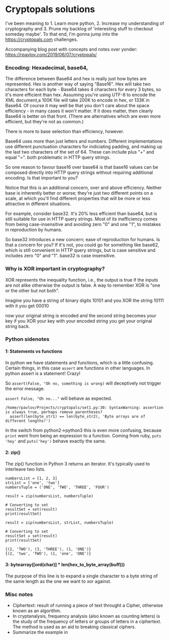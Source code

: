 # Cryptopals solutions

I've been meaning to 1. Learn more python, 2. Increase my understanding of cryptography and 3. Prune my backlog of 'interesting stuff to checkout someday maybe'. To that end, I'm gonna jump into the https://cryptopals.com challenges.

Accompanying blog post with concepts and notes over yonder: https://rpavlov.com/2019/06/07/cryptopals/

### Encoding: Hexadecimal, base64,

The difference between Base64 and hex is really just how bytes are represented. Hex is another way of saying "Base16". Hex will take two characters for each byte - Base64 takes 4 characters for every 3 bytes, so it's more efficient than hex. Assuming you're using UTF-8 to encode the XML document,a 100K file will take 200K to encode in hex, or 133K in Base64. Of course it may well be that you don't care about the space efficiency - in many cases it won't matter. If it does matter, then clearly Base64 is better on that front. (There are alternatives which are even more efficient, but they're not as common.)

There is more to base selection than efficiency, however.

Base64 uses more than just letters and numbers. Different implementations use different punctuation characters for indiciating padding, and making up the last two characters of the set of 64. These can include plus "+" and equal "=". both problematic in HTTP query strings.

So one reason to favour base16 over base64 is that base16 values can be composed directly into HTTP query strings without requiring additional encoding. Is that important to you?

Notice that this is an additional concern, over and above efficiency. Neither base is inherently better or worse; they're just two different points on a scale, at which you'll find different properties that will be more or less attractive in different situations.

For example, consider base32. It's 20% less efficient than base64, but is still suitable for use in HTTP query strings. Most of its inefficiency comes from being case-insensitive and avoiding zero "0" and one "1", to mistakes in reproduction by humans.

So base32 introduces a new concern; ease of reproduction for humans. Is that a concern for you? If it's not, you could go for something like base62, which is still convenient in HTTP query strings, but is case sensitive and includes zero "0" and "1". base32 is case insensitive.

### Why is XOR important in cryptography?
XOR represents the inequality function, i.e., the output is true if the inputs are not alike otherwise the output is false. A way to remember XOR is "one or the other but not both".

Imagine you have a string of binary digits 10101 and you XOR the string 10111 with it you get 00010

now your original string is encoded and the second string becomes your key if you XOR your key with your encoded string you get your original string back.

### Python sidenotes

#### 1: Statements vs functions

In python we have statements and functions, which is a little confusing. Certain things, in this case
`assert` are functions in other languages. In python assert is a statement! Crazy!

So `assert(False, "Oh no, something is wrong)` will deceptively not trigger the error message.

`assert False, "Oh no..."` will behave as expected.

```
/home/rpavlov/Projects/cryptopals/set1.py:30: SyntaxWarning: assertion is always true, perhaps remove parentheses?
  assert(len(byte_str1) == len(byte_str2), 'Byte arrays are of different lengths!')
 ```

In the switch from python2->python3 this is even more confusing, because `print` went from being an expression to a function. Coming from ruby, `puts 'hey'` and `puts('hey')` behave exactly the same.

#### 2: zip()

The zip() function in Python 3 returns an iterator. It's typically used to interleave two lists.

```
numbersList = [1, 2, 3]
strList = ['one', 'two']
numbersTuple = ('ONE', 'TWO', 'THREE', 'FOUR')

result = zip(numbersList, numbersTuple)

# Converting to set
resultSet = set(result)
print(resultSet)

result = zip(numbersList, strList, numbersTuple)

# Converting to set
resultSet = set(result)
print(resultSet)
```

```
{(2, 'TWO'), (3, 'THREE'), (1, 'ONE')}
{(2, 'two', 'TWO'), (1, 'one', 'ONE')}
```

#### 3: bytearray([ord(char)] * len(hex_to_byte_array(buff)))

The purpose of this line is to expand a single character to a byte string of the same length as the one we want to xor against.

### Misc notes

* Ciphertext: result of running a piece of text throught a Cipher, otherwise known as an algorithm.
* In cryptanalysis, frequency analysis (also known as counting letters) is the study of the frequency of letters or groups of letters in a ciphertext. The method is used as an aid to breaking classical ciphers.
* Summarize the example in